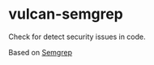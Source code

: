 # vulcan-semgrep

Check for detect security issues in code.

Based on [Semgrep](https://github.com/returntocorp/semgrep)